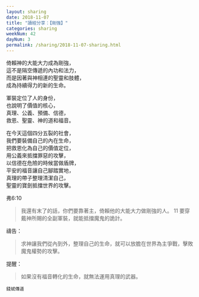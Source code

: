 ```yaml
---
layout: sharing
date: 2018-11-07
title: "讀經分享：【剛強】"
categories: sharing
weekNum: 42
dayNum: 3
permalink: /sharing/2018-11-07-sharing.html
---
```


倚賴神的大能大力成為剛強，  
這不是隔空傳遞的內功和法力，  
而是因著與神相連的聖靈和肢體，  
成為持續得力的新的生命。  

軍裝定位了人的身份，  
也說明了價值的核心，  
真理、公義、預備、信德，  
救恩、聖靈、神的道和福音。  

在今天這個四分五裂的社會，  
我們要裝備自己的內在生命，  
把救恩化為自己的價值定位，  
用公義來抵擋罪惡的攻擊，  
以信德在危險的時候當做盾牌，  
平安的福音讓自己腳踏實地，  
真理的帶子整理清潔自己，  
聖靈的寶劍抵擋世界的攻擊。  

弗6:10
>我還有末了的話，你們要靠著主，倚賴他的大能大力做剛強的人。 11 要穿戴神所賜的全副軍裝，就能抵擋魔鬼的詭計。

禱告：
>求神讓我們從內到外，整理自己的生命，就可以放膽在世界為主爭戰，擊敗魔鬼權勢的攻擊。

提醒：
>如果沒有福音轉化的生命，就無法運用真理的武器。

`錢斌傳道`
